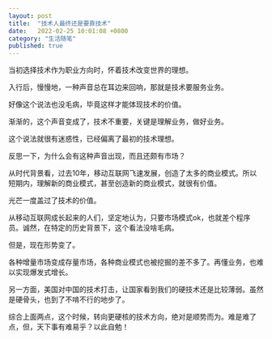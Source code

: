 ```yaml
---
layout: post
title:  "技术人最终还是要靠技术"
date:   2022-02-25 10:01:08 +0800
category: "生活随笔"
published: true
---
```


当初选择技术作为职业方向时，怀着技术改变世界的理想。

入行后，慢慢地，一种声音总在耳边来回响，那就是技术要服务业务。

好像这个说法也没毛病，毕竟这样才能体现技术的价值。

渐渐的，这个声音变成了，技术不重要，关键是理解业务，做好业务。

这个说法就很有迷惑性，已经偏离了最初的技术理想。

反思一下，为什么会有这种声音出现，而且还颇有市场？

从时代背景看，过去10年，移动互联网飞速发展，创造了太多的商业模式。所以短期内，理解新的商业模式，甚至创造新的商业模式，就很有价值。

光芒一度盖过了技术的价值。

从移动互联网成长起来的人们，坚定地认为，只要市场模式ok，也就差个程序员。诚然，在特定的历史背景下，这个看法没啥毛病。

但是，现在形势变了。

各种增量市场变成存量市场，各种商业模式也被挖掘的差不多了。再懂业务，也难以实现爆发式增长。

另一方面，美国对中国的技术打击，让国家看到我们的硬技术还是比较薄弱。虽然是硬骨头，也到了不啃不行的地步了。

综合上面两点，这个时候，转向更硬核的技术方向，绝对是顺势而为。难是难了点，但，天下事有难易乎？以此自勉！

